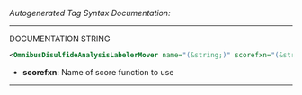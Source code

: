 <!-- THIS IS AN AUTOGENERATED FILE: Don't edit it directly, instead change the schema definition in the code itself. -->

_Autogenerated Tag Syntax Documentation:_

---
DOCUMENTATION STRING

```xml
<OmnibusDisulfideAnalysisLabelerMover name="(&string;)" scorefxn="(&string;)" />
```

-   **scorefxn**: Name of score function to use

---
